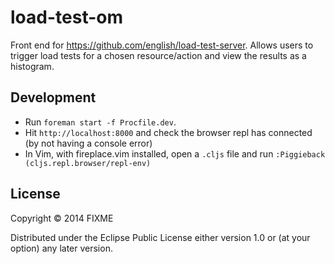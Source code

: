# load-test-om

Front end for https://github.com/english/load-test-server. Allows users to trigger load
tests for a chosen resource/action and view the results as a histogram.


## Development

- Run `foreman start -f Procfile.dev`.
- Hit `http://localhost:8000` and check the browser repl has connected (by not having a
  console error)
- In Vim, with fireplace.vim installed, open a `.cljs` file and run `:Piggieback (cljs.repl.browser/repl-env)`

## License

Copyright © 2014 FIXME

Distributed under the Eclipse Public License either version 1.0 or (at
your option) any later version.
